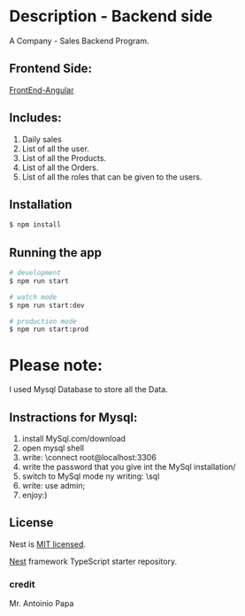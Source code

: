 
# Description - Backend side
A Company - Sales Backend Program. 

## Frontend Side: 
[FrontEnd-Angular](https://github.com/Dtabaja/Company_Management-Angular--FrontEnd)

## Includes:

1. Daily sales
2. List of all the user.
3. List of all the Products.
4. List of all the Orders.
5. List of all the roles that can be given to the users.


## Installation

```bash
$ npm install
```

## Running the app

```bash
# development
$ npm run start

# watch mode
$ npm run start:dev

# production mode
$ npm run start:prod
```
# Please note:
  I used Mysql Database to store all the Data.
  
## Instractions for Mysql:
1. install MySql.com/download
2. open mysql shell
3. write: \connect root@localhost:3306
4. write the password that you give int the MySql installation/
5. switch to MySql mode ny writing: \sql
6. write: use admin;
7. enjoy:)


## License

Nest is [MIT licensed](LICENSE).

[Nest](https://github.com/nestjs/nest) framework TypeScript starter repository.

### credit
 Mr. Antoinio Papa
